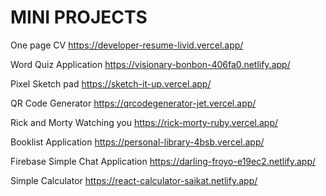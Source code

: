 # MINI PROJECTS


One page CV
https://developer-resume-livid.vercel.app/

Word Quiz Application
https://visionary-bonbon-406fa0.netlify.app/

Pixel Sketch pad
https://sketch-it-up.vercel.app/

QR Code Generator
https://qrcodegenerator-jet.vercel.app/

Rick and Morty Watching you
https://rick-morty-ruby.vercel.app/

Booklist Application
https://personal-library-4bsb.vercel.app/

Firebase Simple Chat Application
https://darling-froyo-e19ec2.netlify.app/

Simple Calculator
https://react-calculator-saikat.netlify.app/

![]()

